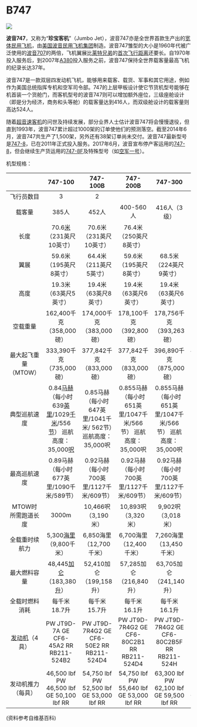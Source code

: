 # B747

![](http://cdn.eternityqjl.top/1920px-A380_vs_Boeing_747.svg.png)

**波音747**，又称为“**珍宝客机**”（Jumbo Jet），波音747亦是全世界首款生产出的[宽体民用飞机](https://zh.wikipedia.org/wiki/廣體飛機)，由[美国](https://zh.wikipedia.org/wiki/美國)[波音民用飞机集团](https://zh.wikipedia.org/wiki/波音民用飞机集团)制造。波音747雏型的大小是1960年代被广泛使用的[波音707](https://zh.wikipedia.org/wiki/波音707)的两倍，飞机翼展比[莱特兄弟](https://zh.wikipedia.org/wiki/萊特兄弟)的[首次飞行距离](https://zh.wikipedia.org/wiki/萊特飛行器)还要长。自1970年投入服务后，到2007年[A380](https://zh.wikipedia.org/wiki/空中客车A380)投入服务之前，波音747保持全世界载客量最高飞机的纪录长达37年。



波音747是一款双层四发动机飞机，能够用来载客、载货、军事和其它用途，例如作为美国总统指挥专机和空军司令部。747的上层甲板设计使它节货机型号能够在机首装一个货舱门，而客机型号的波音747则可以增加额外座位，三级座舱设计（即是分为经济，商务和头等舱）的载客量达到416人，而双级舱设计的载客量则高达524人。



随着[超音速客机](https://zh.wikipedia.org/wiki/超音速客機)的问世及持续发展，部分业界人士估计波音747将会慢慢退役，但直到1993年，波音747累计超过1000架的订单使他们的预测落空。截至2014年6月，波音747共生产了1,500架，另外还有38架订单尚未交付。波音747最新型号是[747-8](https://zh.wikipedia.org/wiki/747-8)，已在2011年正式投入服务。2017年6月，波音宣布停产客运用的[747-8](https://zh.wikipedia.org/wiki/747-8)，但会继续生产货运用的[747-8F](https://zh.wikipedia.org/wiki/747-8F)及特殊型号（如[空军一号](https://zh.wikipedia.org/wiki/波音VC-25)）。



机型规格：

|                                                       |                           747-100                            |                           747-100B                           |                           747-200B                           |                           747-300                            |                  747-400                  |          747-400D           |                            747-8                             |
| :---------------------------------------------------: | :----------------------------------------------------------: | :----------------------------------------------------------: | :----------------------------------------------------------: | :----------------------------------------------------------: | :---------------------------------------: | :-------------------------: | :----------------------------------------------------------: |
|                      飞行员数目                       |                              3                               |                              2                               |                                                              |                                                              |                                           |                             |                                                              |
|                        载客量                         |                            385人                             |                            452人                             |                          400-560人                           |                         416人（3级）                         |                   568人                   |        467/524/581人        |                                                              |
|                         长度                          | 70.6[米](https://zh.wikipedia.org/wiki/公尺) （231英尺10英寸） |                   70.6米（231英尺10英寸）                    |                   76.4米 （250英尺8英寸）                    |                                                              |                                           |                             |                                                              |
|                         翼展                          |                   59.6米 （195英尺8英寸）                    |                   64.4米 （211英尺5英寸）                    |                   59.6米 （195英尺8英寸）                    |                   68.5米 （224英尺9英寸）                    |                                           |                             |                                                              |
|                         高度                          |                    19.3米 （63英尺5英寸）                    |                    19.4米 （63英尺8英寸）                    |                    19.4米 （63英尺6英寸）                    |                    19.4米 （63英尺6英寸）                    |                                           |                             |                                                              |
|                       空载重量                        |                  162,400千克 （358,000磅）                   |                  174,000千克 （383,000磅）                   |                  178,100千克 （392,800磅）                   |                  178,756千克 （393,263磅）                   |         164,382千克 （361,640磅）         |  185,972千克 （410,000磅）  |                  185,972千克 （410,000磅）                   |
|                 最大起飞重量（MTOW）                  |                  333,390千克 （735,000磅）                   |                  377,842千克 （833,000磅）                   |                  377,842千克 （833,000磅）                   |                  396,890千克 （875,000磅）                   |         412,775千克 （910,000磅）         |  439,985千克 （970,000磅）  |                  439,985千克 （970,000磅）                   |
|                     典型巡航速度                      | 0.84[马赫](https://zh.wikipedia.org/wiki/馬赫) （每小时639[英里](https://zh.wikipedia.org/wiki/英里)/1029[千米](https://zh.wikipedia.org/wiki/公里)/556[节](https://zh.wikipedia.org/wiki/節)） 巡航高度：35,000[呎](https://zh.wikipedia.org/wiki/呎) | 0.85马赫 （每小时647英里/1041千米/ 562节）巡航高度：35,000呎 | 0.855马赫 （每小时651英里/1047千米/566节） 巡航高度：35,000呎 | 0.855马赫 （每小时651英里/1047千米/566节） 巡航高度：35,000呎 |                                           |                             |                                                              |
|                     最高巡航速度                      |          0.89马赫 （每小时677英里/1090千米/589节）           |          0.92马赫 （每小时700英里/1127千米/609节）           |           0.92马赫（每小时700英里/1127千米/609节）           |           0.92马赫（每小时700英里/1127千米/609节）           |                                           |                             |                                                              |
|                  MTOW时 所需跑道长度                  |                            3000m                             |                     10,466呎 （3,190米）                     |                     10,893呎 （3,320米）                     |                     9,902呎 （3,018米）                      |           10,138呎 （3,090米）            |            3800m            |                            3800m                             |
|                    全载重时续航力                     | 5,300[海里](https://zh.wikipedia.org/wiki/海里) （9,800千米） |                   6,850海里 （12,700千米）                   |                   6,700海里 （12,400千米）                   |                   7,260海里 （13,450千米）                   |         7,670海里 （14,205千米）          |   8,000哩 （15,000千米）    |                    8,000哩 （15,000千米）                    |
|                     最大燃料容量                      | 48,445[加仑](https://zh.wikipedia.org/wiki/加侖) （183,380[升](https://zh.wikipedia.org/wiki/公升)） |                   52,410加仑 （199,158升）                   |                   57,285加仑 （216,840升）                   |                   63,705加仑 （241,140升）                   |         57,285加仑 （216,840升）          |  57,285加仑 （216,840升）   |                                                              |
|                    全载时燃料消耗                     |                         每千米18.7升                         |                         每千米15.7升                         |                         每千米16.1升                         |                         每千米16.1升                         |               每千米17.0升                |        每千米14.6升         |                         每千米14.6升                         |
| [发动机](https://zh.wikipedia.org/wiki/發動機)（4具） |            PW JT9D-7A GE CF6-45A2 RR RB211-524B2             |           PW JT9D-7R4G2 GE CF6-50E2 RR RB211-524D4           |          PW JT9D-7R4G2 GE CF6-80C2B1 RR RB211-524D4          |          PW JT9D-7R4G2 GE CF6-80C2B5F RR RB211-524H          |   PW 4062 GE CF6-80C2B5F RR RB211-524H    |   PW 4062 GE CF6-80C2B5F    | [GEnx-2B67](https://zh.wikipedia.org/wiki/通用电气GEnx发动机) |
|                  发动机推力（每具）                   |          46,500 lbf PW 46,500 lbf GE 50,100 lbf RR           |          54,750 lbf PW 52,500 lbf GE 53,000 lbf RR           |          54,750 lbf PW 55,640 lbf GE 53,000 lbf RR           |          63,300 lbf PW 62,100 lbf GE 59,500 lbf RR           | 63,300 lbf PW 62,100 lbf GE 59,500 lbf RR | 63,300 lbf PW 62,100 lbf GE |                      66,500 lbf(296 kN)                      |



(资料参考自维基百科)